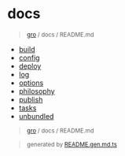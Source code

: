 # docs

> <sub>[gro](/../..) / docs / README.md</sub>

- [build](build.md)
- [config](config.md)
- [deploy](deploy.md)
- [log](log.md)
- [options](options.md)
- [philosophy](philosophy.md)
- [publish](publish.md)
- [tasks](tasks.md)
- [unbundled](unbundled.md)

> <sub>[gro](/../..) / docs / README.md</sub>

> <sub>generated by [README.gen.md.ts](README.gen.md.ts)</sub>
